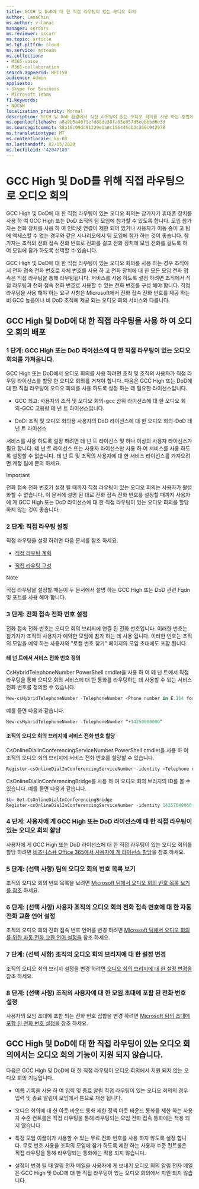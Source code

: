 ```yaml
---
title: GCCH 및 DoD에 대 한 직접 라우팅이 있는 오디오 회의
author: LanaChin
ms.author: v-lanac
manager: serdars
ms.reviewer: oscarr
ms.topic: article
ms.tgt.pltfrm: cloud
ms.service: msteams
ms.collection:
- M365-voice
- M365-collaboration
search.appverid: MET150
audience: Admin
appliesto:
- Skype for Business
- Microsoft Teams
f1.keywords:
- NOCSH
localization_priority: Normal
description: GCCH 및 DoD 환경에서 직접 라우팅이 있는 오디오 회의를 사용 하는 방법에 대해 알아봅니다.
ms.openlocfilehash: a8a9b5a46f1efd88de38fa65e857d3eebbbd6e3d
ms.sourcegitcommit: 88a16c09dd91229e1a8c156445eb3c360c942978
ms.translationtype: MT
ms.contentlocale: ko-KR
ms.lasthandoff: 02/15/2020
ms.locfileid: "42047189"
---
```

# <a name="audio-conferencing-with-direct-routing-for-gcc-high-and-dod"></a>GCC High 및 DoD를 위해 직접 라우팅으로 오디오 회의

GCC High 및 DoD에 대 한 직접 라우팅이 있는 오디오 회의는 참가자가 휴대폰 장치를 사용 하 여 GCC High 또는 DoD 조직의 팀 모임에 참가할 수 있도록 합니다. 모임 참가자는 전화 장치를 사용 하 여 인터넷 연결이 제한 되어 있거나 사용자가 이동 중이 고 팀에 액세스할 수 없는 경우와 같은 시나리오에서 팀 모임에 참가 하는 것이 좋습니다. 참가자는 조직의 전화 접속 전화 번호로 전화를 걸고 전화 장치에 모임 전화를 걸도록 하 여 모임에 참가 하도록 선택할 수 있습니다.

GCC High 및 DoD에 대 한 직접 라우팅이 있는 오디오 회의를 사용 하는 경우 조직에서 전화 접속 전화 번호로 자체 번호를 사용 하 고 전화 장치에 대 한 모든 모임 전화 접속은 직접 라우팅을 통해 라우팅됩니다. 서비스를 사용 하도록 설정 하려면 조직에서 직접 라우팅과 전화 접속 전화 번호로 사용할 수 있는 전화 번호를 구성 해야 합니다. 직접 라우팅을 사용 해야 하는 요구 사항은 Microsoft에서 전화 접속 전화 번호를 제공 하는 비 GCC 높음이나 비 DoD 조직에 제공 되는 오디오 회의 서비스와 다릅니다.

## <a name="deploy-audio-conferencing-with-direct-routing-for-gcc-high-and-dod"></a>GCC High 및 DoD에 대 한 직접 라우팅을 사용 하 여 오디오 회의 배포

### <a name="step-1-get-audio-conferencing-with-direct-routing-for-gcc-high-or-dod-licenses"></a>1 단계: GCC High 또는 DoD 라이선스에 대 한 직접 라우팅이 있는 오디오 회의를 가져옵니다. 

GCC High 또는 DoD에서 오디오 회의를 사용 하려면 조직 및 조직의 사용자가 직접 라우팅 라이선스를 할당 한 오디오 회의를 거쳐야 합니다. 다음은 GCC High 또는 DoD에 대 한 직접 라우팅이 오디오 회의를 사용 하도록 설정 하는 데 필요한 라이선스입니다.

- GCC 최고: 사용자의 조직 및 오디오 회의-gcc 상위 라이선스에 대 한 오디오 회의-GCC 고용량 테 넌 트 라이선스입니다.

- DoD: 조직 및 오디오 회의용 사용자의 DoD 라이선스에 대 한 오디오 회의-DoD 테 넌 트 라이선스

서비스를 사용 하도록 설정 하려면 테 넌 트 라이선스 및 하나 이상의 사용자 라이선스가 필요 합니다. 테 넌 트 라이선스 또는 사용자 라이선스만 사용 하 여 서비스를 사용 하도록 설정할 수 없습니다. 테 넌 트 및 조직의 사용자에 대 한 서비스 라이선스를 가져오려면 계정 팀에 문의 하세요.

> [!IMPORTANT]
> 전화 접속 전화 번호가 설정 될 때까지 직접 라우팅이 있는 오디오 회의는 사용자가 활성화할 수 없습니다. 이 문서에 설명 된 대로 전화 접속 전화 번호를 설정할 때까지 사용자에 게 GCC High 또는 DoD 라이선스에 대 한 직접 라우팅이 있는 오디오 회의를 할당 하지 않는 것이 좋습니다.

### <a name="step-2-set-up-direct-routing"></a>2 단계: 직접 라우팅 설정

직접 라우팅을 설정 하려면 다음 문서를 참조 하세요.

- [직접 라우팅 계획](direct-routing-plan.md)

- [직접 라우팅 구성](direct-routing-configure.md)

> [!NOTE]
> 직접 라우팅을 설정할 때는이 두 문서에서 설명 하는 GCC High 또는 DoD 관련 Fqdn 및 포트를 사용 해야 합니다.

### <a name="step-3-set-up-dial-in-phone-numbers"></a>3 단계: 전화 접속 전화 번호 설정

전화 접속 전화 번호는 오디오 회의 브리지에 연결 된 전화 번호입니다. 이러한 번호는 참가자가 조직의 사용자가 예약한 모임에 참가 하는 데 사용 됩니다. 이러한 번호는 조직의 모임을 예약 하는 사용자와 "로컬 번호 찾기" 페이지의 모임 초대에도 포함 됩니다.

#### <a name="define-service-phone-numbers-in-your-tenant"></a>테 넌 트에서 서비스 전화 번호 정의

CsHybridTelephoneNumber PowerShell cmdlet을 사용 하 여 테 넌 트에서 직접 라우팅을 통해 오디오 회의 서비스에 대 한 통화를 라우팅하는 데 사용할 수 있는 서비스 전화 번호를 정의할 수 있습니다. 

  ```PowerShell
  New-csHybridTelephoneNumber -TelephoneNumber <Phone number in E.164 format>
  ```

예를 들면 다음과 같습니다.
  ```PowerShell
  New-csHybridTelephoneNumber -TelephoneNumber “+14250000000”
  ```

#### <a name="assign-the-service-phone-numbers-to-the-audio-conferencing-bridge-of-your-organization"></a>조직의 오디오 회의 브리지에 서비스 전화 번호 할당

CsOnlineDialInConferencingServiceNumber PowerShell cmdlet을 사용 하 여 조직의 오디오 회의 브리지에 서비스 전화 번호를 할당할 수 있습니다.

  ```PowerShell
  Register-csOnlineDialInConferencingServiceNumber -identity <Telephone number in E.164 format> -BridgeId <Identity of the audio conferencing bridge>
  ```

CsOnlineDialInConferencingBridge를 사용 하 여 오디오 회의 브리지의 ID를 볼 수 있습니다. 예를 들면 다음과 같습니다.

  ```PowerShell
  $b= Get-CsOnlineDialInConferencingBridge
  Register-csOnlineDialInConferencingServiceNumber -identity 14257048060 -BridgeId $b.identity
  ```

### <a name="step-4-assign-audio-conferencing-with-direct-routing-for-gcc-high-or-dod-licenses-to-your-users"></a>4 단계: 사용자에 게 GCC High 또는 DoD 라이선스에 대 한 직접 라우팅이 있는 오디오 회의 할당

사용자에 게 GCC High 또는 DoD 라이선스에 대 한 직접 라우팅이 있는 오디오 회의를 할당 하려면 [비즈니스용 Office 365에서 사용자에 게 라이선스 할당](https://docs.microsoft.com/office365/admin/subscriptions-and-billing/assign-licenses-to-users)을 참조 하세요.

### <a name="step-5-optional-see-a-list-of-audio-conferencing-numbers-in-teams"></a>5 단계: (선택 사항) 팀의 오디오 회의 번호 목록 보기

조직의 오디오 회의 번호 목록을 보려면 [Microsoft 팀에서 오디오 회의 번호 목록 보기를 참조](see-a-list-of-audio-conferencing-numbers-in-teams.md) 하세요.

### <a name="step-6-optional-set-auto-attendant-languages-for-the-audio-conferencing-dial-in-numbers-of-you-organization"></a>6 단계: (선택 사항) 사용자 조직의 오디오 회의 전화 접속 번호에 대 한 자동 전화 교환 언어 설정

조직의 오디오 회의 전화 접속 번호 언어를 변경 하려면 [Microsoft 팀에서 오디오 회의를 위한 자동 전화 교환 언어 설정을](set-auto-attendant-languages-for-audio-conferencing-in-teams.md) 참조 하세요.

### <a name="step-7-optional-change-the-settings-of-the-audio-conferencing-bridge-of-your-organization"></a>7 단계: (선택 사항) 조직의 오디오 회의 브리지에 대 한 설정 변경

조직의 오디오 회의 브리지 설정을 변경 하려면 [오디오 회의 브리지에 대 한 설정 변경을](change-the-settings-for-an-audio-conferencing-bridge.md) 참조 하세요.

### <a name="step-8-optional-set-the-phone-numbers-included-in-the-meeting-invites-of-the-users-in-your-organization"></a>8 단계: (선택 사항) 조직의 사용자에 대 한 모임 초대에 포함 된 전화 번호 설정

사용자의 모임 초대에 포함 되는 전화 번호 집합을 변경 하려면 [Microsoft 팀의 초대에 포함 된 전화 번호 설정을](set-the-phone-numbers-included-on-invites-in-teams.md) 참조 하세요.

## <a name="audio-conferencing-capabilities-not-supported-in-audio-conferencing-with-direct-routing-for-gcc-high-and-dod"></a>GCC High 및 DoD에 대 한 직접 라우팅이 있는 오디오 회의에서는 오디오 회의 기능이 지원 되지 않습니다.

다음은 GCC High 및 DoD에 대 한 직접 라우팅이 오디오 회의에서 지원 되지 않는 오디오 회의 기능입니다.

- 이름 기록을 사용 하 여 입력 및 종료 알림 직접 라우팅이 있는 오디오 회의의 경우 입력 및 종료 알림이 모임에서 톤으로 재생 됩니다.

- 오디오 회의에 대 한 아웃 바운드 통화 제한 정책 아웃 바운드 통화를 제한 하는 사용자 수준 컨트롤은 직접 라우팅을 통해 라우팅되는 모임 전화 접속 통화에는 적용 되지 않습니다.

- 특정 모임 이끌이가 사용할 수 있는 무료 전화 번호를 사용 하지 않도록 설정 합니다. 무료 번호 사용을 조직의 모임에 참가 하도록 제한 하는 사용자 수준 컨트롤은 직접 라우팅을 통해 라우팅되는 통화에는 적용 되지 않습니다.

- 설정이 변경 될 때 알림 전자 메일을 사용자에 게 보내기 오디오 회의 알림 전자 메일은 GCC High 및 DoD에 대 한 직접 라우팅이 있는 오디오 회의에서 지원 되지 않습니다.
